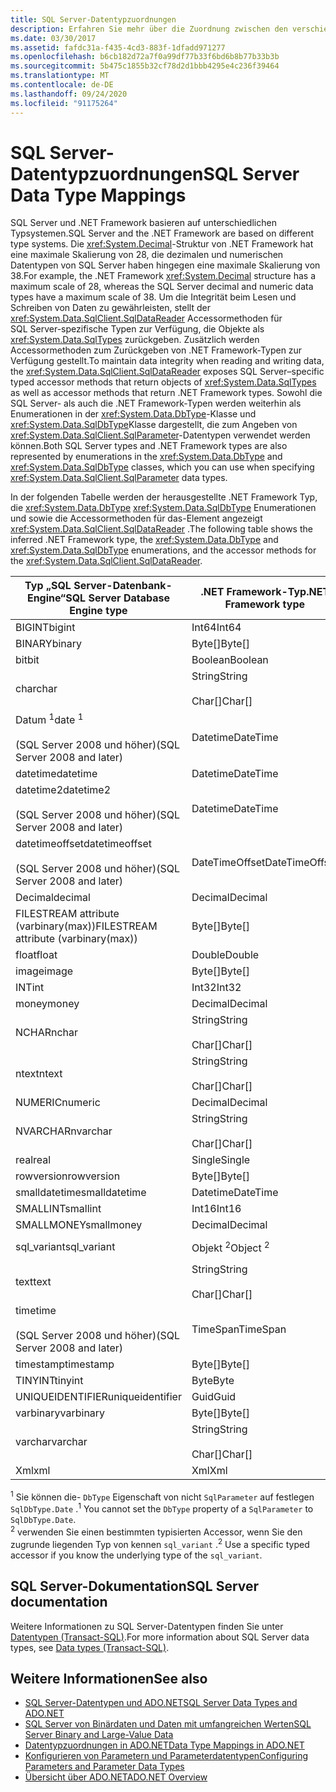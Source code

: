 ```yaml
---
title: SQL Server-Datentypzuordnungen
description: Erfahren Sie mehr über die Zuordnung zwischen den verschiedenen Typsystemen für SQL Server und die .NET Framework. In diesem Artikel wird zusammengefasst, wie die Systeme in ADO.net interagieren.
ms.date: 03/30/2017
ms.assetid: fafdc31a-f435-4cd3-883f-1dfadd971277
ms.openlocfilehash: b6cb182d72a7f0a99df77b33f6bd6b8b77b33b3b
ms.sourcegitcommit: 5b475c1855b32cf78d2d1bbb4295e4c236f39464
ms.translationtype: MT
ms.contentlocale: de-DE
ms.lasthandoff: 09/24/2020
ms.locfileid: "91175264"
---
```

# <a name="sql-server-data-type-mappings"></a><span data-ttu-id="985a1-104">SQL Server-Datentypzuordnungen</span><span class="sxs-lookup"><span data-stu-id="985a1-104">SQL Server Data Type Mappings</span></span>

<span data-ttu-id="985a1-105">SQL Server und .NET Framework basieren auf unterschiedlichen Typsystemen.</span><span class="sxs-lookup"><span data-stu-id="985a1-105">SQL Server and the .NET Framework are based on different type systems.</span></span> <span data-ttu-id="985a1-106">Die <xref:System.Decimal>-Struktur von .NET Framework hat eine maximale Skalierung von 28, die dezimalen und numerischen Datentypen von SQL Server haben hingegen eine maximale Skalierung von 38.</span><span class="sxs-lookup"><span data-stu-id="985a1-106">For example, the .NET Framework <xref:System.Decimal> structure has a maximum scale of 28, whereas the SQL Server decimal and numeric data types have a maximum scale of 38.</span></span> <span data-ttu-id="985a1-107">Um die Integrität beim Lesen und Schreiben von Daten zu gewährleisten, stellt der <xref:System.Data.SqlClient.SqlDataReader> Accessormethoden für SQL Server-spezifische Typen zur Verfügung, die Objekte als <xref:System.Data.SqlTypes> zurückgeben. Zusätzlich werden Accessormethoden zum Zurückgeben von .NET Framework-Typen zur Verfügung gestellt.</span><span class="sxs-lookup"><span data-stu-id="985a1-107">To maintain data integrity when reading and writing data, the  <xref:System.Data.SqlClient.SqlDataReader> exposes SQL Server–specific typed accessor methods that return objects of <xref:System.Data.SqlTypes> as well as accessor methods that return .NET Framework types.</span></span> <span data-ttu-id="985a1-108">Sowohl die SQL Server- als auch die .NET Framework-Typen werden weiterhin als Enumerationen in der <xref:System.Data.DbType>-Klasse und <xref:System.Data.SqlDbType>Klasse dargestellt, die zum Angeben von <xref:System.Data.SqlClient.SqlParameter>-Datentypen verwendet werden können.</span><span class="sxs-lookup"><span data-stu-id="985a1-108">Both SQL Server types and .NET Framework types are also represented by enumerations in the <xref:System.Data.DbType> and <xref:System.Data.SqlDbType> classes, which you can use when specifying <xref:System.Data.SqlClient.SqlParameter> data types.</span></span>  
  
 <span data-ttu-id="985a1-109">In der folgenden Tabelle werden der herausgestellte .NET Framework Typ, die <xref:System.Data.DbType> <xref:System.Data.SqlDbType> Enumerationen und sowie die Accessormethoden für das-Element angezeigt <xref:System.Data.SqlClient.SqlDataReader> .</span><span class="sxs-lookup"><span data-stu-id="985a1-109">The following table shows the inferred .NET Framework type, the <xref:System.Data.DbType> and <xref:System.Data.SqlDbType> enumerations, and the accessor methods for the <xref:System.Data.SqlClient.SqlDataReader>.</span></span>  
  
|<span data-ttu-id="985a1-110">Typ „SQL Server-Datenbank-Engine“</span><span class="sxs-lookup"><span data-stu-id="985a1-110">SQL Server Database Engine type</span></span>|<span data-ttu-id="985a1-111">.NET Framework-Typ</span><span class="sxs-lookup"><span data-stu-id="985a1-111">.NET Framework type</span></span>|<span data-ttu-id="985a1-112">SqlDbType-Enumeration</span><span class="sxs-lookup"><span data-stu-id="985a1-112">SqlDbType enumeration</span></span>|<span data-ttu-id="985a1-113">SqlDataReader-Accessor vom Typ SqlTypes</span><span class="sxs-lookup"><span data-stu-id="985a1-113">SqlDataReader SqlTypes typed accessor</span></span>|<span data-ttu-id="985a1-114">DbType-Enumeration</span><span class="sxs-lookup"><span data-stu-id="985a1-114">DbType enumeration</span></span>|<span data-ttu-id="985a1-115">SqlDataReader-Accessor vom DbType-Typ</span><span class="sxs-lookup"><span data-stu-id="985a1-115">SqlDataReader DbType typed accessor</span></span>|  
|-------------------------------------|-------------------------|---------------------------|-------------------------------------------|------------------------|-----------------------------------------|  
|<span data-ttu-id="985a1-116">BIGINT</span><span class="sxs-lookup"><span data-stu-id="985a1-116">bigint</span></span>|<span data-ttu-id="985a1-117">Int64</span><span class="sxs-lookup"><span data-stu-id="985a1-117">Int64</span></span>|<xref:System.Data.SqlDbType.BigInt>|<xref:System.Data.SqlClient.SqlDataReader.GetSqlInt64%2A>|<xref:System.Data.DbType.Int64>|<xref:System.Data.SqlClient.SqlDataReader.GetInt64%2A>|  
|<span data-ttu-id="985a1-118">BINARY</span><span class="sxs-lookup"><span data-stu-id="985a1-118">binary</span></span>|<span data-ttu-id="985a1-119">Byte[]</span><span class="sxs-lookup"><span data-stu-id="985a1-119">Byte[]</span></span>|<xref:System.Data.SqlDbType.VarBinary>|<xref:System.Data.SqlClient.SqlDataReader.GetSqlBinary%2A>|<xref:System.Data.DbType.Binary>|<xref:System.Data.SqlClient.SqlDataReader.GetBytes%2A>|  
|<span data-ttu-id="985a1-120">bit</span><span class="sxs-lookup"><span data-stu-id="985a1-120">bit</span></span>|<span data-ttu-id="985a1-121">Boolean</span><span class="sxs-lookup"><span data-stu-id="985a1-121">Boolean</span></span>|<xref:System.Data.SqlDbType.Bit>|<xref:System.Data.SqlClient.SqlDataReader.GetSqlBoolean%2A>|<xref:System.Data.DbType.Boolean>|<xref:System.Data.SqlClient.SqlDataReader.GetBoolean%2A>|  
|<span data-ttu-id="985a1-122">char</span><span class="sxs-lookup"><span data-stu-id="985a1-122">char</span></span>|<span data-ttu-id="985a1-123">String</span><span class="sxs-lookup"><span data-stu-id="985a1-123">String</span></span><br /><br /> <span data-ttu-id="985a1-124">Char[]</span><span class="sxs-lookup"><span data-stu-id="985a1-124">Char[]</span></span>|<xref:System.Data.SqlDbType.Char>|<xref:System.Data.SqlClient.SqlDataReader.GetSqlString%2A>|<span data-ttu-id="985a1-125"><xref:System.Data.DbType.AnsiStringFixedLength>,</span><span class="sxs-lookup"><span data-stu-id="985a1-125"><xref:System.Data.DbType.AnsiStringFixedLength>,</span></span><br /><br /> <xref:System.Data.DbType.String>|<xref:System.Data.SqlClient.SqlDataReader.GetString%2A><br /><br /> <xref:System.Data.SqlClient.SqlDataReader.GetChars%2A>|  
|<span data-ttu-id="985a1-126">Datum <sup>1</sup></span><span class="sxs-lookup"><span data-stu-id="985a1-126">date <sup>1</sup></span></span><br /><br /> <span data-ttu-id="985a1-127">(SQL Server 2008 und höher)</span><span class="sxs-lookup"><span data-stu-id="985a1-127">(SQL Server 2008 and later)</span></span>|<span data-ttu-id="985a1-128">Datetime</span><span class="sxs-lookup"><span data-stu-id="985a1-128">DateTime</span></span>|<span data-ttu-id="985a1-129"><xref:System.Data.SqlDbType.Date><sup>1</sup></span><span class="sxs-lookup"><span data-stu-id="985a1-129"><xref:System.Data.SqlDbType.Date> <sup>1</sup></span></span>|<xref:System.Data.SqlClient.SqlDataReader.GetSqlDateTime%2A>|<span data-ttu-id="985a1-130"><xref:System.Data.DbType.Date><sup>1</sup></span><span class="sxs-lookup"><span data-stu-id="985a1-130"><xref:System.Data.DbType.Date> <sup>1</sup></span></span>|<xref:System.Data.SqlClient.SqlDataReader.GetDateTime%2A>|  
|<span data-ttu-id="985a1-131">datetime</span><span class="sxs-lookup"><span data-stu-id="985a1-131">datetime</span></span>|<span data-ttu-id="985a1-132">Datetime</span><span class="sxs-lookup"><span data-stu-id="985a1-132">DateTime</span></span>|<xref:System.Data.SqlDbType.DateTime>|<xref:System.Data.SqlClient.SqlDataReader.GetSqlDateTime%2A>|<xref:System.Data.DbType.DateTime>|<xref:System.Data.SqlClient.SqlDataReader.GetDateTime%2A>|  
|<span data-ttu-id="985a1-133">datetime2</span><span class="sxs-lookup"><span data-stu-id="985a1-133">datetime2</span></span><br /><br /> <span data-ttu-id="985a1-134">(SQL Server 2008 und höher)</span><span class="sxs-lookup"><span data-stu-id="985a1-134">(SQL Server 2008 and later)</span></span>|<span data-ttu-id="985a1-135">Datetime</span><span class="sxs-lookup"><span data-stu-id="985a1-135">DateTime</span></span>|<xref:System.Data.SqlDbType.DateTime2>|<span data-ttu-id="985a1-136">Keine</span><span class="sxs-lookup"><span data-stu-id="985a1-136">None</span></span>|<xref:System.Data.DbType.DateTime2>|<xref:System.Data.SqlClient.SqlDataReader.GetDateTime%2A>|  
|<span data-ttu-id="985a1-137">datetimeoffset</span><span class="sxs-lookup"><span data-stu-id="985a1-137">datetimeoffset</span></span><br /><br /> <span data-ttu-id="985a1-138">(SQL Server 2008 und höher)</span><span class="sxs-lookup"><span data-stu-id="985a1-138">(SQL Server 2008 and later)</span></span>|<span data-ttu-id="985a1-139">DateTimeOffset</span><span class="sxs-lookup"><span data-stu-id="985a1-139">DateTimeOffset</span></span>|<xref:System.Data.SqlDbType.DateTimeOffset>|<span data-ttu-id="985a1-140">Keine</span><span class="sxs-lookup"><span data-stu-id="985a1-140">none</span></span>|<xref:System.Data.DbType.DateTimeOffset>|<xref:System.Data.SqlClient.SqlDataReader.GetDateTimeOffset%2A>|  
|<span data-ttu-id="985a1-141">Decimal</span><span class="sxs-lookup"><span data-stu-id="985a1-141">decimal</span></span>|<span data-ttu-id="985a1-142">Decimal</span><span class="sxs-lookup"><span data-stu-id="985a1-142">Decimal</span></span>|<xref:System.Data.SqlDbType.Decimal>|<xref:System.Data.SqlClient.SqlDataReader.GetSqlDecimal%2A>|<xref:System.Data.DbType.Decimal>|<xref:System.Data.SqlClient.SqlDataReader.GetDecimal%2A>|  
|<span data-ttu-id="985a1-143">FILESTREAM attribute (varbinary(max))</span><span class="sxs-lookup"><span data-stu-id="985a1-143">FILESTREAM attribute (varbinary(max))</span></span>|<span data-ttu-id="985a1-144">Byte[]</span><span class="sxs-lookup"><span data-stu-id="985a1-144">Byte[]</span></span>|<xref:System.Data.SqlDbType.VarBinary>|<xref:System.Data.SqlClient.SqlDataReader.GetSqlBytes%2A>|<xref:System.Data.DbType.Binary>|<xref:System.Data.SqlClient.SqlDataReader.GetBytes%2A>|  
|<span data-ttu-id="985a1-145">float</span><span class="sxs-lookup"><span data-stu-id="985a1-145">float</span></span>|<span data-ttu-id="985a1-146">Double</span><span class="sxs-lookup"><span data-stu-id="985a1-146">Double</span></span>|<xref:System.Data.SqlDbType.Float>|<xref:System.Data.SqlClient.SqlDataReader.GetSqlDouble%2A>|<xref:System.Data.DbType.Double>|<xref:System.Data.SqlClient.SqlDataReader.GetDouble%2A>|  
|<span data-ttu-id="985a1-147">image</span><span class="sxs-lookup"><span data-stu-id="985a1-147">image</span></span>|<span data-ttu-id="985a1-148">Byte[]</span><span class="sxs-lookup"><span data-stu-id="985a1-148">Byte[]</span></span>|<xref:System.Data.SqlDbType.Binary>|<xref:System.Data.SqlClient.SqlDataReader.GetSqlBinary%2A>|<xref:System.Data.DbType.Binary>|<xref:System.Data.SqlClient.SqlDataReader.GetBytes%2A>|  
|<span data-ttu-id="985a1-149">INT</span><span class="sxs-lookup"><span data-stu-id="985a1-149">int</span></span>|<span data-ttu-id="985a1-150">Int32</span><span class="sxs-lookup"><span data-stu-id="985a1-150">Int32</span></span>|<xref:System.Data.SqlDbType.Int>|<xref:System.Data.SqlClient.SqlDataReader.GetSqlInt32%2A>|<xref:System.Data.DbType.Int32>|<xref:System.Data.SqlClient.SqlDataReader.GetInt32%2A>|  
|<span data-ttu-id="985a1-151">money</span><span class="sxs-lookup"><span data-stu-id="985a1-151">money</span></span>|<span data-ttu-id="985a1-152">Decimal</span><span class="sxs-lookup"><span data-stu-id="985a1-152">Decimal</span></span>|<xref:System.Data.SqlDbType.Money>|<xref:System.Data.SqlClient.SqlDataReader.GetSqlMoney%2A>|<xref:System.Data.DbType.Decimal>|<xref:System.Data.SqlClient.SqlDataReader.GetDecimal%2A>|  
|<span data-ttu-id="985a1-153">NCHAR</span><span class="sxs-lookup"><span data-stu-id="985a1-153">nchar</span></span>|<span data-ttu-id="985a1-154">String</span><span class="sxs-lookup"><span data-stu-id="985a1-154">String</span></span><br /><br /> <span data-ttu-id="985a1-155">Char[]</span><span class="sxs-lookup"><span data-stu-id="985a1-155">Char[]</span></span>|<xref:System.Data.SqlDbType.NChar>|<xref:System.Data.SqlClient.SqlDataReader.GetSqlString%2A>|<xref:System.Data.DbType.StringFixedLength>|<xref:System.Data.SqlClient.SqlDataReader.GetString%2A><br /><br /> <xref:System.Data.SqlClient.SqlDataReader.GetChars%2A>|  
|<span data-ttu-id="985a1-156">ntext</span><span class="sxs-lookup"><span data-stu-id="985a1-156">ntext</span></span>|<span data-ttu-id="985a1-157">String</span><span class="sxs-lookup"><span data-stu-id="985a1-157">String</span></span><br /><br /> <span data-ttu-id="985a1-158">Char[]</span><span class="sxs-lookup"><span data-stu-id="985a1-158">Char[]</span></span>|<xref:System.Data.SqlDbType.NText>|<xref:System.Data.SqlClient.SqlDataReader.GetSqlString%2A>|<xref:System.Data.DbType.String>|<xref:System.Data.SqlClient.SqlDataReader.GetString%2A><br /><br /> <xref:System.Data.SqlClient.SqlDataReader.GetChars%2A>|  
|<span data-ttu-id="985a1-159">NUMERIC</span><span class="sxs-lookup"><span data-stu-id="985a1-159">numeric</span></span>|<span data-ttu-id="985a1-160">Decimal</span><span class="sxs-lookup"><span data-stu-id="985a1-160">Decimal</span></span>|<xref:System.Data.SqlDbType.Decimal>|<xref:System.Data.SqlClient.SqlDataReader.GetSqlDecimal%2A>|<xref:System.Data.DbType.Decimal>|<xref:System.Data.SqlClient.SqlDataReader.GetDecimal%2A>|  
|<span data-ttu-id="985a1-161">NVARCHAR</span><span class="sxs-lookup"><span data-stu-id="985a1-161">nvarchar</span></span>|<span data-ttu-id="985a1-162">String</span><span class="sxs-lookup"><span data-stu-id="985a1-162">String</span></span><br /><br /> <span data-ttu-id="985a1-163">Char[]</span><span class="sxs-lookup"><span data-stu-id="985a1-163">Char[]</span></span>|<xref:System.Data.SqlDbType.NVarChar>|<xref:System.Data.SqlClient.SqlDataReader.GetSqlString%2A>|<xref:System.Data.DbType.String>|<xref:System.Data.SqlClient.SqlDataReader.GetString%2A><br /><br /> <xref:System.Data.SqlClient.SqlDataReader.GetChars%2A>|  
|<span data-ttu-id="985a1-164">real</span><span class="sxs-lookup"><span data-stu-id="985a1-164">real</span></span>|<span data-ttu-id="985a1-165">Single</span><span class="sxs-lookup"><span data-stu-id="985a1-165">Single</span></span>|<xref:System.Data.SqlDbType.Real>|<xref:System.Data.SqlClient.SqlDataReader.GetSqlSingle%2A>|<xref:System.Data.DbType.Single>|<xref:System.Data.SqlClient.SqlDataReader.GetFloat%2A>|  
|<span data-ttu-id="985a1-166">rowversion</span><span class="sxs-lookup"><span data-stu-id="985a1-166">rowversion</span></span>|<span data-ttu-id="985a1-167">Byte[]</span><span class="sxs-lookup"><span data-stu-id="985a1-167">Byte[]</span></span>|<xref:System.Data.SqlDbType.Timestamp>|<xref:System.Data.SqlClient.SqlDataReader.GetSqlBinary%2A>|<xref:System.Data.DbType.Binary>|<xref:System.Data.SqlClient.SqlDataReader.GetBytes%2A>|  
|<span data-ttu-id="985a1-168">smalldatetime</span><span class="sxs-lookup"><span data-stu-id="985a1-168">smalldatetime</span></span>|<span data-ttu-id="985a1-169">Datetime</span><span class="sxs-lookup"><span data-stu-id="985a1-169">DateTime</span></span>|<xref:System.Data.SqlDbType.DateTime>|<xref:System.Data.SqlClient.SqlDataReader.GetSqlDateTime%2A>|<xref:System.Data.DbType.DateTime>|<xref:System.Data.SqlClient.SqlDataReader.GetDateTime%2A>|  
|<span data-ttu-id="985a1-170">SMALLINT</span><span class="sxs-lookup"><span data-stu-id="985a1-170">smallint</span></span>|<span data-ttu-id="985a1-171">Int16</span><span class="sxs-lookup"><span data-stu-id="985a1-171">Int16</span></span>|<xref:System.Data.SqlDbType.SmallInt>|<xref:System.Data.SqlClient.SqlDataReader.GetSqlInt16%2A>|<xref:System.Data.DbType.Int16>|<xref:System.Data.SqlClient.SqlDataReader.GetInt16%2A>|  
|<span data-ttu-id="985a1-172">SMALLMONEY</span><span class="sxs-lookup"><span data-stu-id="985a1-172">smallmoney</span></span>|<span data-ttu-id="985a1-173">Decimal</span><span class="sxs-lookup"><span data-stu-id="985a1-173">Decimal</span></span>|<xref:System.Data.SqlDbType.SmallMoney>|<xref:System.Data.SqlClient.SqlDataReader.GetSqlMoney%2A>|<xref:System.Data.DbType.Decimal>|<xref:System.Data.SqlClient.SqlDataReader.GetDecimal%2A>|  
|<span data-ttu-id="985a1-174">sql_variant</span><span class="sxs-lookup"><span data-stu-id="985a1-174">sql_variant</span></span>|<span data-ttu-id="985a1-175">Objekt <sup>2</sup></span><span class="sxs-lookup"><span data-stu-id="985a1-175">Object <sup>2</sup></span></span>|<xref:System.Data.SqlDbType.Variant>|<span data-ttu-id="985a1-176"><xref:System.Data.SqlClient.SqlDataReader.GetSqlValue%2A><sup>2</sup></span><span class="sxs-lookup"><span data-stu-id="985a1-176"><xref:System.Data.SqlClient.SqlDataReader.GetSqlValue%2A> <sup>2</sup></span></span>|<xref:System.Data.DbType.Object>|<span data-ttu-id="985a1-177"><xref:System.Data.SqlClient.SqlDataReader.GetValue%2A><sup>2</sup></span><span class="sxs-lookup"><span data-stu-id="985a1-177"><xref:System.Data.SqlClient.SqlDataReader.GetValue%2A> <sup>2</sup></span></span>|  
|<span data-ttu-id="985a1-178">text</span><span class="sxs-lookup"><span data-stu-id="985a1-178">text</span></span>|<span data-ttu-id="985a1-179">String</span><span class="sxs-lookup"><span data-stu-id="985a1-179">String</span></span><br /><br /> <span data-ttu-id="985a1-180">Char[]</span><span class="sxs-lookup"><span data-stu-id="985a1-180">Char[]</span></span>|<xref:System.Data.SqlDbType.Text>|<xref:System.Data.SqlClient.SqlDataReader.GetSqlString%2A>|<xref:System.Data.DbType.String>|<xref:System.Data.SqlClient.SqlDataReader.GetString%2A><br /><br /> <xref:System.Data.SqlClient.SqlDataReader.GetChars%2A>|  
|<span data-ttu-id="985a1-181">time</span><span class="sxs-lookup"><span data-stu-id="985a1-181">time</span></span><br /><br /> <span data-ttu-id="985a1-182">(SQL Server 2008 und höher)</span><span class="sxs-lookup"><span data-stu-id="985a1-182">(SQL Server 2008 and later)</span></span>|<span data-ttu-id="985a1-183">TimeSpan</span><span class="sxs-lookup"><span data-stu-id="985a1-183">TimeSpan</span></span>|<xref:System.Data.SqlDbType.Time>|<span data-ttu-id="985a1-184">Keine</span><span class="sxs-lookup"><span data-stu-id="985a1-184">none</span></span>|<xref:System.Data.DbType.Time>|<xref:System.Data.SqlClient.SqlDataReader.GetDateTime%2A>|  
|<span data-ttu-id="985a1-185">timestamp</span><span class="sxs-lookup"><span data-stu-id="985a1-185">timestamp</span></span>|<span data-ttu-id="985a1-186">Byte[]</span><span class="sxs-lookup"><span data-stu-id="985a1-186">Byte[]</span></span>|<xref:System.Data.SqlDbType.Timestamp>|<xref:System.Data.SqlClient.SqlDataReader.GetSqlBinary%2A>|<xref:System.Data.DbType.Binary>|<xref:System.Data.SqlClient.SqlDataReader.GetBytes%2A>|  
|<span data-ttu-id="985a1-187">TINYINT</span><span class="sxs-lookup"><span data-stu-id="985a1-187">tinyint</span></span>|<span data-ttu-id="985a1-188">Byte</span><span class="sxs-lookup"><span data-stu-id="985a1-188">Byte</span></span>|<xref:System.Data.SqlDbType.TinyInt>|<xref:System.Data.SqlClient.SqlDataReader.GetSqlByte%2A>|<xref:System.Data.DbType.Byte>|<xref:System.Data.SqlClient.SqlDataReader.GetByte%2A>|  
|<span data-ttu-id="985a1-189">UNIQUEIDENTIFIER</span><span class="sxs-lookup"><span data-stu-id="985a1-189">uniqueidentifier</span></span>|<span data-ttu-id="985a1-190">Guid</span><span class="sxs-lookup"><span data-stu-id="985a1-190">Guid</span></span>|<xref:System.Data.SqlDbType.UniqueIdentifier>|<xref:System.Data.SqlClient.SqlDataReader.GetSqlGuid%2A>|<xref:System.Data.DbType.Guid>|<xref:System.Data.SqlClient.SqlDataReader.GetGuid%2A>|  
|<span data-ttu-id="985a1-191">varbinary</span><span class="sxs-lookup"><span data-stu-id="985a1-191">varbinary</span></span>|<span data-ttu-id="985a1-192">Byte[]</span><span class="sxs-lookup"><span data-stu-id="985a1-192">Byte[]</span></span>|<xref:System.Data.SqlDbType.VarBinary>|<xref:System.Data.SqlClient.SqlDataReader.GetSqlBinary%2A>|<xref:System.Data.DbType.Binary>|<xref:System.Data.SqlClient.SqlDataReader.GetBytes%2A>|  
|<span data-ttu-id="985a1-193">varchar</span><span class="sxs-lookup"><span data-stu-id="985a1-193">varchar</span></span>|<span data-ttu-id="985a1-194">String</span><span class="sxs-lookup"><span data-stu-id="985a1-194">String</span></span><br /><br /> <span data-ttu-id="985a1-195">Char[]</span><span class="sxs-lookup"><span data-stu-id="985a1-195">Char[]</span></span>|<xref:System.Data.SqlDbType.VarChar>|<xref:System.Data.SqlClient.SqlDataReader.GetSqlString%2A>|<span data-ttu-id="985a1-196"><xref:System.Data.DbType.AnsiString>, <xref:System.Data.DbType.String></span><span class="sxs-lookup"><span data-stu-id="985a1-196"><xref:System.Data.DbType.AnsiString>, <xref:System.Data.DbType.String></span></span>|<xref:System.Data.SqlClient.SqlDataReader.GetString%2A><br /><br /> <xref:System.Data.SqlClient.SqlDataReader.GetChars%2A>|  
|<span data-ttu-id="985a1-197">Xml</span><span class="sxs-lookup"><span data-stu-id="985a1-197">xml</span></span>|<span data-ttu-id="985a1-198">Xml</span><span class="sxs-lookup"><span data-stu-id="985a1-198">Xml</span></span>|<xref:System.Data.SqlDbType.Xml>|<xref:System.Data.SqlClient.SqlDataReader.GetSqlXml%2A>|<xref:System.Data.DbType.Xml>|<span data-ttu-id="985a1-199">Keine</span><span class="sxs-lookup"><span data-stu-id="985a1-199">none</span></span>|  
  
<span data-ttu-id="985a1-200"><sup>1</sup> Sie können die- `DbType` Eigenschaft von nicht `SqlParameter` auf festlegen `SqlDbType.Date` .</span><span class="sxs-lookup"><span data-stu-id="985a1-200"><sup>1</sup> You cannot set the `DbType` property of a `SqlParameter` to `SqlDbType.Date`.</span></span>  
<span data-ttu-id="985a1-201"><sup>2</sup> verwenden Sie einen bestimmten typisierten Accessor, wenn Sie den zugrunde liegenden Typ von kennen `sql_variant` .</span><span class="sxs-lookup"><span data-stu-id="985a1-201"><sup>2</sup> Use a specific typed accessor if you know the underlying type of the `sql_variant`.</span></span>  
  
## <a name="sql-server-documentation"></a><span data-ttu-id="985a1-202">SQL Server-Dokumentation</span><span class="sxs-lookup"><span data-stu-id="985a1-202">SQL Server documentation</span></span>

<span data-ttu-id="985a1-203">Weitere Informationen zu SQL Server-Datentypen finden Sie unter [Datentypen (Transact-SQL)](/sql/t-sql/data-types/data-types-transact-sql).</span><span class="sxs-lookup"><span data-stu-id="985a1-203">For more information about SQL Server data types, see [Data types (Transact-SQL)](/sql/t-sql/data-types/data-types-transact-sql).</span></span>
  
## <a name="see-also"></a><span data-ttu-id="985a1-204">Weitere Informationen</span><span class="sxs-lookup"><span data-stu-id="985a1-204">See also</span></span>

- [<span data-ttu-id="985a1-205">SQL Server-Datentypen und ADO.NET</span><span class="sxs-lookup"><span data-stu-id="985a1-205">SQL Server Data Types and ADO.NET</span></span>](./sql/sql-server-data-types.md)
- [<span data-ttu-id="985a1-206">SQL Server von Binärdaten und Daten mit umfangreichen Werten</span><span class="sxs-lookup"><span data-stu-id="985a1-206">SQL Server Binary and Large-Value Data</span></span>](./sql/sql-server-binary-and-large-value-data.md)
- [<span data-ttu-id="985a1-207">Datentypzuordnungen in ADO.NET</span><span class="sxs-lookup"><span data-stu-id="985a1-207">Data Type Mappings in ADO.NET</span></span>](data-type-mappings-in-ado-net.md)
- [<span data-ttu-id="985a1-208">Konfigurieren von Parametern und Parameterdatentypen</span><span class="sxs-lookup"><span data-stu-id="985a1-208">Configuring Parameters and Parameter Data Types</span></span>](configuring-parameters-and-parameter-data-types.md)
- [<span data-ttu-id="985a1-209">Übersicht über ADO.NET</span><span class="sxs-lookup"><span data-stu-id="985a1-209">ADO.NET Overview</span></span>](ado-net-overview.md)
